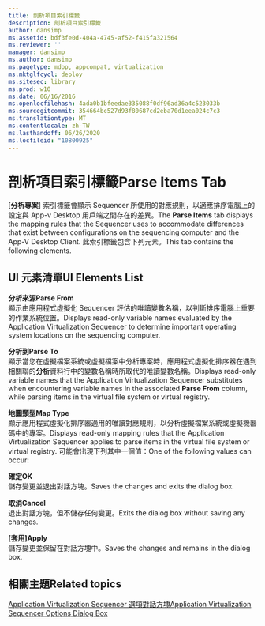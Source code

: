 ```yaml
---
title: 剖析項目索引標籤
description: 剖析項目索引標籤
author: dansimp
ms.assetid: bdf3fe0d-404a-4745-af52-f415fa321564
ms.reviewer: ''
manager: dansimp
ms.author: dansimp
ms.pagetype: mdop, appcompat, virtualization
ms.mktglfcycl: deploy
ms.sitesec: library
ms.prod: w10
ms.date: 06/16/2016
ms.openlocfilehash: 4ada0b1bfeedae335088f0df96ad36a4c523033b
ms.sourcegitcommit: 354664bc527d93f80687cd2eba70d1eea024c7c3
ms.translationtype: MT
ms.contentlocale: zh-TW
ms.lasthandoff: 06/26/2020
ms.locfileid: "10800925"
---
```

# <span data-ttu-id="8a565-103">剖析項目索引標籤</span><span class="sxs-lookup"><span data-stu-id="8a565-103">Parse Items Tab</span></span>


<span data-ttu-id="8a565-104">[**分析專案**] 索引標籤會顯示 Sequencer 所使用的對應規則，以適應排序電腦上的設定與 App-v Desktop 用戶端之間存在的差異。</span><span class="sxs-lookup"><span data-stu-id="8a565-104">The **Parse Items** tab displays the mapping rules that the Sequencer uses to accommodate differences that exist between configurations on the sequencing computer and the App-V Desktop Client.</span></span> <span data-ttu-id="8a565-105">此索引標籤包含下列元素。</span><span class="sxs-lookup"><span data-stu-id="8a565-105">This tab contains the following elements.</span></span>

## <span data-ttu-id="8a565-106">UI 元素清單</span><span class="sxs-lookup"><span data-stu-id="8a565-106">UI Elements List</span></span>


<a href="" id="parse-from"></a>**<span data-ttu-id="8a565-107">分析來源</span><span class="sxs-lookup"><span data-stu-id="8a565-107">Parse From</span></span>**  
<span data-ttu-id="8a565-108">顯示由應用程式虛擬化 Sequencer 評估的唯讀變數名稱，以判斷排序電腦上重要的作業系統位置。</span><span class="sxs-lookup"><span data-stu-id="8a565-108">Displays read-only variable names evaluated by the Application Virtualization Sequencer to determine important operating system locations on the sequencing computer.</span></span>

<a href="" id="parse-to"></a>**<span data-ttu-id="8a565-109">分析到</span><span class="sxs-lookup"><span data-stu-id="8a565-109">Parse To</span></span>**  
<span data-ttu-id="8a565-110">顯示當您在虛擬檔案系統或虛擬檔案中分析專案時，應用程式虛擬化排序器在遇到相關聯的**分析**資料行中的變數名稱時所取代的唯讀變數名稱。</span><span class="sxs-lookup"><span data-stu-id="8a565-110">Displays read-only variable names that the Application Virtualization Sequencer substitutes when encountering variable names in the associated **Parse From** column, while parsing items in the virtual file system or virtual registry.</span></span>

<a href="" id="map-type"></a>**<span data-ttu-id="8a565-111">地圖類型</span><span class="sxs-lookup"><span data-stu-id="8a565-111">Map Type</span></span>**  
<span data-ttu-id="8a565-112">顯示應用程式虛擬化排序器適用的唯讀對應規則，以分析虛擬檔案系統或虛擬機器碼中的專案。</span><span class="sxs-lookup"><span data-stu-id="8a565-112">Displays read-only mapping rules that the Application Virtualization Sequencer applies to parse items in the virtual file system or virtual registry.</span></span> <span data-ttu-id="8a565-113">可能會出現下列其中一個值：</span><span class="sxs-lookup"><span data-stu-id="8a565-113">One of the following values can occur:</span></span>

<a href="" id="ok"></a>**<span data-ttu-id="8a565-114">確定</span><span class="sxs-lookup"><span data-stu-id="8a565-114">OK</span></span>**  
<span data-ttu-id="8a565-115">儲存變更並退出對話方塊。</span><span class="sxs-lookup"><span data-stu-id="8a565-115">Saves the changes and exits the dialog box.</span></span>

<a href="" id="cancel"></a>**<span data-ttu-id="8a565-116">取消</span><span class="sxs-lookup"><span data-stu-id="8a565-116">Cancel</span></span>**  
<span data-ttu-id="8a565-117">退出對話方塊，但不儲存任何變更。</span><span class="sxs-lookup"><span data-stu-id="8a565-117">Exits the dialog box without saving any changes.</span></span>

<a href="" id="apply"></a>**<span data-ttu-id="8a565-118">[套用]</span><span class="sxs-lookup"><span data-stu-id="8a565-118">Apply</span></span>**  
<span data-ttu-id="8a565-119">儲存變更並保留在對話方塊中。</span><span class="sxs-lookup"><span data-stu-id="8a565-119">Saves the changes and remains in the dialog box.</span></span>

## <span data-ttu-id="8a565-120">相關主題</span><span class="sxs-lookup"><span data-stu-id="8a565-120">Related topics</span></span>


[<span data-ttu-id="8a565-121">Application Virtualization Sequencer 選項對話方塊</span><span class="sxs-lookup"><span data-stu-id="8a565-121">Application Virtualization Sequencer Options Dialog Box</span></span>](application-virtualization-sequencer-options-dialog-box.md)

 

 





